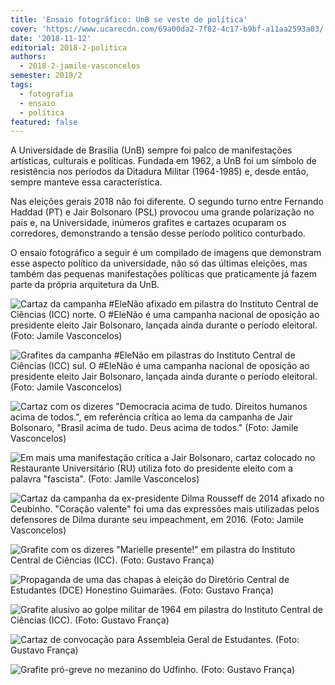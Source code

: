 ```yaml
---
title: 'Ensaio fotográfico: UnB se veste de política'
cover: 'https://www.ucarecdn.com/69a00da2-7f82-4c17-b9bf-a11aa2593a03/'
date: '2018-11-12'
editorial: 2018-2-politica
authors:
  - 2018-2-jamile-vasconcelos
semester: 2018/2
tags:
  - fotografia
  - ensaio
  - política
featured: false
---
```

A Universidade de Brasília (UnB) sempre foi palco de manifestações artísticas, culturais e políticas. Fundada em 1962, a UnB foi um símbolo de resistência nos períodos da Ditadura Militar (1964-1985) e, desde então, sempre manteve essa característica.

Nas eleições gerais 2018 não foi diferente. O segundo turno entre Fernando Haddad (PT) e Jair Bolsonaro (PSL) provocou uma grande polarização no país e, na Universidade, inúmeros grafites e cartazes ocuparam os corredores, demonstrando a tensão desse período político conturbado.

O ensaio fotográfico a seguir é um compilado de imagens que demonstram esse aspecto político da universidade, não só das últimas eleições, mas também das pequenas manifestações políticas que praticamente já fazem parte da própria arquitetura da UnB.

![Cartaz da campanha #EleNão afixado em pilastra do Instituto Central de Ciências (ICC) norte. O #EleNão é uma campanha nacional de oposição ao presidente eleito Jair Bolsonaro, lançada ainda durante o período eleitoral. (Foto: Jamile Vasconcelos)](https://www.ucarecdn.com/69a00da2-7f82-4c17-b9bf-a11aa2593a03/)

![Grafites da campanha #EleNão em pilastras do Instituto Central de Ciências (ICC) sul. O #EleNão é uma campanha nacional de oposição ao presidente eleito Jair Bolsonaro, lançada ainda durante o período eleitoral. (Foto: Jamile Vasconcelos)](https://www.ucarecdn.com/b9b24280-e11e-4fa3-9176-d5661c2d4644/)

![Cartaz com os dizeres "Democracia acima de tudo. Direitos humanos acima de todos.", em referência crítica ao lema da campanha de Jair Bolsonaro, "Brasil acima de tudo. Deus acima de todos." (Foto: Jamile Vasconcelos)](https://www.ucarecdn.com/6042e326-d9bc-4d60-8289-a8298e6bcf79/)

![Em mais uma manifestação crítica a Jair Bolsonaro, cartaz colocado no Restaurante Universitário (RU) utiliza foto do presidente eleito com a palavra "fascista". (Foto: Jamile Vasconcelos)](https://www.ucarecdn.com/3ce79e92-4158-4df1-9f96-9c0f39d712fa/)

![Cartaz da campanha da ex-presidente Dilma Rousseff de 2014 afixado no Ceubinho. "Coração valente" foi uma das expressões mais utilizadas pelos defensores de Dilma durante seu impeachment, em 2016. (Foto: Jamile Vasconcelos)](https://www.ucarecdn.com/835ce642-8743-4b1a-8b7a-f7a608df6e33/)

![Grafite com os dizeres "Marielle presente!" em pilastra do Instituto Central de Ciências (ICC). (Foto: Gustavo França)](https://www.ucarecdn.com/6c8a66c8-d9f9-46ff-b089-3ec790a4316d/)

![Propaganda de uma das chapas à eleição do Diretório Central de Estudantes (DCE) Honestino Guimarães. (Foto: Gustavo França)](https://www.ucarecdn.com/e767acf4-6e9a-4edb-ae53-f7c00fc39300/)

![Grafite alusivo ao golpe militar de 1964 em pilastra do Instituto Central de Ciências (ICC). (Foto: Gustavo França)](https://www.ucarecdn.com/37474b28-3476-4457-8182-2692fd12429a/)

![Cartaz de convocação para Assembleia Geral de Estudantes. (Foto: Gustavo França)](https://www.ucarecdn.com/936efa50-6648-47c2-bf00-5b406463f65e/)

![Grafite pró-greve no mezanino do Udfinho. (Foto: Gustavo França)](https://www.ucarecdn.com/d1efba7c-d6c2-4c60-82fc-ef3b918e953b/)
